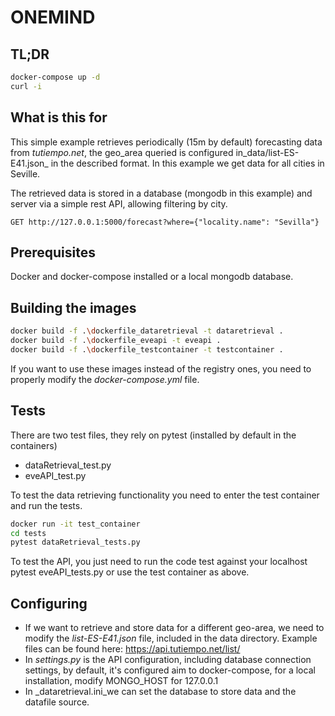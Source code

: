 # ONEMIND

## TL;DR

```bash
docker-compose up -d
curl -i
```

## What is this for

This simple example retrieves periodically (15m by default) forecasting data from _tutiempo.net_, the geo_area queried is configured in_data/list-ES-E41.json_ in the described format. In this example we
get data for all cities in Seville.

The retrieved data is stored in a database (mongodb in this example) and server via a simple rest API, allowing filtering by city.
```
GET http://127.0.0.1:5000/forecast?where={"locality.name": "Sevilla"}
```

## Prerequisites

Docker and docker-compose installed or a local mongodb database.

## Building the images


```bash
docker build -f .\dockerfile_dataretrieval -t dataretrieval .
docker build -f .\dockerfile_eveapi -t eveapi .
docker build -f .\dockerfile_testcontainer -t testcontainer .
```

If you want to use these images instead of the registry ones, you need to properly modify the _docker-compose.yml_ file.

## Tests

There are two test files, they rely on pytest (installed by default in the containers)

- dataRetrieval_test.py
- eveAPI_test.py
  
To test the data retrieving functionality you need to enter the test container and run the tests.
```bash
docker run -it test_container
cd tests
pytest dataRetrieval_tests.py
```

To test the API, you just need to run the code test against your localhost
  pytest eveAPI_tests.py
or use the test container as above.

## Configuring

- If we want to retrieve and store data for a different geo-area, we need to modify the _list-ES-E41.json_ file, included in the data directory. Example files can be found here: <https://api.tutiempo.net/list/>
- In _settings.py_ is the API configuration, including database connection settings, by default, it's configured aim to docker-compose, for a local installation, modify MONGO_HOST for 127.0.0.1
- In _dataretrieval.ini_we can set the database to store data and the datafile source.
